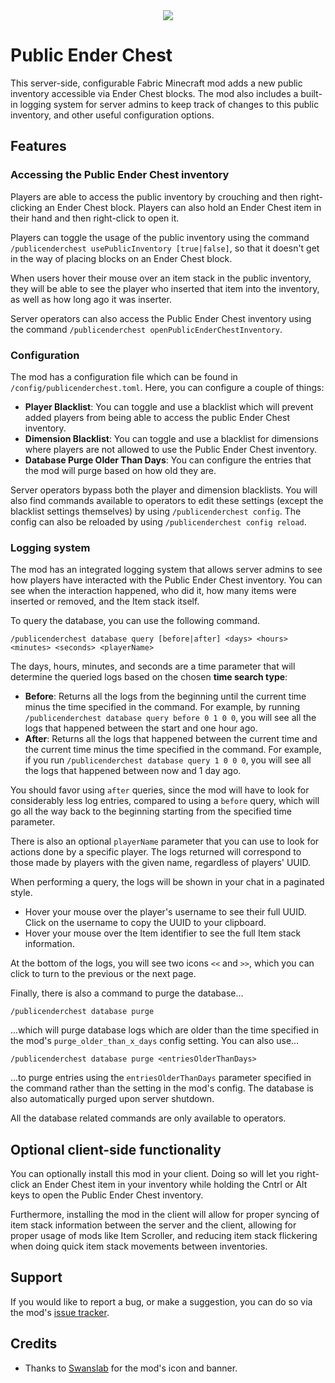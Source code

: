 <center>
    <img src="https://i.imgur.com/SxdRC9A.png">
</center>

# Public Ender Chest
This server-side, configurable Fabric Minecraft mod adds a new public inventory accessible via Ender Chest blocks.
The mod also includes a built-in logging system for server admins to keep track of changes to this public inventory, and other useful configuration options.

## Features

### Accessing the Public Ender Chest inventory

Players are able to access the public inventory by crouching and then right-clicking an Ender Chest block.
Players can also hold an Ender Chest item in their hand and then right-click to open it.

Players can toggle the usage of the public inventory
using the command `/publicenderchest usePublicInventory [true|false]`,
so that it doesn't get in the way of placing blocks on an Ender Chest block.

When users hover their mouse over an item stack in the public inventory,
they will be able to see the player who inserted that item into the inventory,
as well as how long ago it was inserter.

Server operators can also access the Public Ender Chest inventory using the command `/publicenderchest openPublicEnderChestInventory`.

### Configuration

The mod has a configuration file which can be found in `/config/publicenderchest.toml`.
Here, you can configure a couple of things:

- **Player Blacklist**: You can toggle and use a blacklist which will prevent added players from being able to access the public Ender Chest inventory.
- **Dimension Blacklist**: You can toggle and use a blacklist for dimensions where players are not allowed to use the Public Ender Chest inventory.
- **Database Purge Older Than Days**: You can configure the entries that the mod will purge based on how old they are.

Server operators bypass both the player and dimension blacklists.
You will also find commands available to operators to edit these settings
(except the blacklist settings themselves) by using `/publicenderchest config`.
The config can also be reloaded by using `/publicenderchest config reload`.

### Logging system

The mod has an integrated logging system
that allows server admins to see how players have interacted with the Public Ender Chest inventory.
You can see when the interaction happened, who did it,
how many items were inserted or removed, and the Item stack itself.

To query the database, you can use the following command.

```
/publicenderchest database query [before|after] <days> <hours> <minutes> <seconds> <playerName>
```

The days, hours, minutes,
and seconds are a time parameter that will determine the queried logs based on the chosen **time search type**:

- **Before**: Returns all the logs from the beginning until the current time minus the time specified in the command. For example, by running `/publicenderchest database query before 0 1 0 0`, you will see all the logs that happened between the start and one hour ago.
- **After**: Returns all the logs that happened between the current time and the current time minus the time specified in the command. For example, if you run `/publicenderchest database query 1 0 0 0`, you will see all the logs that happened between now and 1 day ago.

You should favor using `after` queries, since the mod will have to look for considerably less log entries, compared to using a `before` query, which will go all the way back to the beginning starting from the specified time parameter.

There is also an optional `playerName` parameter that you can use to look for actions done by a specific player. The logs returned will correspond to those made by players with the given name, regardless of players' UUID.

When performing a query, the logs will be shown in your chat in a paginated style.

- Hover your mouse over the player's username to see their full UUID. Click on the username to copy the UUID to your clipboard.
- Hover your mouse over the Item identifier to see the full Item stack information.

At the bottom of the logs, you will see two icons `<<` and `>>`,
which you can click to turn to the previous or the next page.

Finally, there is also a command to purge the database...

```
/publicenderchest database purge
```

...which will purge database logs
which are older than the time specified in the mod's `purge_older_than_x_days` config setting.
You can also use...

```
/publicenderchest database purge <entriesOlderThanDays>
```

...to purge entries
using the `entriesOlderThanDays` parameter specified in the command rather than the setting in the mod's config.
The database is also automatically purged upon server shutdown.

All the database related commands are only available to operators.

## Optional client-side functionality

You can optionally install this mod in your client.
Doing so will let you right-click an Ender Chest item in your inventory
while holding the Cntrl or Alt keys to open the Public Ender Chest inventory.

Furthermore,
installing the mod in the client will allow for proper syncing of item stack information between the server and the client,
allowing for proper usage of mods like Item Scroller,
and reducing item stack flickering when doing quick item stack movements between inventories.


## Support

If you would like to report a bug, or make a suggestion, you can do so via the mod's [issue tracker](https://github.com/ArkoSammy12/Public-Ender-Chest/issues).

## Credits

- Thanks to [Swanslab](https://github.com/swanslab) for the mod's icon and banner.